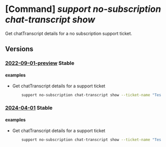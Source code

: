 # [Command] _support no-subscription chat-transcript show_

Get chatTranscript details for a no subscription support ticket.

## Versions

### [2022-09-01-preview](/Resources/mgmt-plane/L3Byb3ZpZGVycy9taWNyb3NvZnQuc3VwcG9ydC9zdXBwb3J0dGlja2V0cy97fS9jaGF0dHJhbnNjcmlwdHMve30=/2022-09-01-preview.xml) **Stable**

<!-- mgmt-plane /providers/microsoft.support/supporttickets/{}/chattranscripts/{} 2022-09-01-preview -->

#### examples

- Get chatTranscript details for a support ticket
    ```bash
        support no-subscription chat-transcript show --ticket-name "TestTicketName" --chat-transcript-name "TestChatTranscriptName"
    ```

### [2024-04-01](/Resources/mgmt-plane/L3Byb3ZpZGVycy9taWNyb3NvZnQuc3VwcG9ydC9zdXBwb3J0dGlja2V0cy97fS9jaGF0dHJhbnNjcmlwdHMve30=/2024-04-01.xml) **Stable**

<!-- mgmt-plane /providers/microsoft.support/supporttickets/{}/chattranscripts/{} 2024-04-01 -->

#### examples

- Get chatTranscript details for a support ticket
    ```bash
        support no-subscription chat-transcript show --ticket-name "TestTicketName" --chat-transcript-name "TestChatTranscriptName"
    ```
